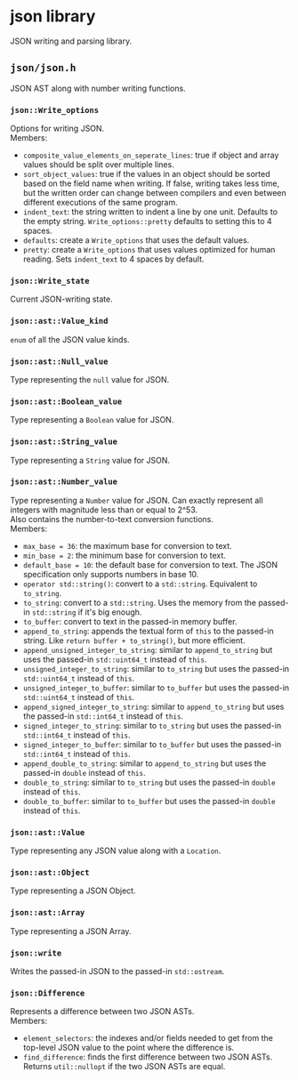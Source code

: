 # json library
JSON writing and parsing library.

## `json/json.h`

JSON AST along with number writing functions.

### `json::Write_options`
Options for writing JSON.  
Members:
- `composite_value_elements_on_seperate_lines`: true if object and array values should be split over multiple lines.
- `sort_object_values`: true if the values in an object should be sorted based on the field name when writing. If false, writing takes less time, but the written order can change between compilers and even between different executions of the same program.
- `indent_text`: the string written to indent a line by one unit. Defaults to the empty string. `Write_options::pretty` defaults to setting this to 4 spaces.
- `defaults`: create a `Write_options` that uses the default values.
- `pretty`: create a `Write_options` that uses values optimized for human reading. Sets `indent_text` to 4 spaces by default.

### `json::Write_state`
Current JSON-writing state.

### `json::ast::Value_kind`
`enum` of all the JSON value kinds.

### `json::ast::Null_value`
Type representing the `null` value for JSON.

### `json::ast::Boolean_value`
Type representing a `Boolean` value for JSON.

### `json::ast::String_value`
Type representing a `String` value for JSON.

### `json::ast::Number_value`
Type representing a `Number` value for JSON. Can exactly represent all integers with magnitude less than or equal to 2^53.  
Also contains the number-to-text conversion functions.  
Members:
- `max_base = 36`: the maximum base for conversion to text.
- `min_base = 2`: the minimum base for conversion to text.
- `default_base = 10`: the default base for conversion to text. The JSON specification only supports numbers in base 10.
- `operator std::string()`: convert to a `std::string`. Equivalent to `to_string`.
- `to_string`: convert to a `std::string`. Uses the memory from the passed-in `std::string` if it's big enough.
- `to_buffer`: convert to text in the passed-in memory buffer.
- `append_to_string`: appends the textual form of `this` to the passed-in string. Like `return buffer + to_string()`, but more efficient.
- `append_unsigned_integer_to_string`: similar to `append_to_string` but uses the passed-in `std::uint64_t` instead of `this`.
- `unsigned_integer_to_string`: similar to `to_string` but uses the passed-in `std::uint64_t` instead of `this`.
- `unsigned_integer_to_buffer`: similar to `to_buffer` but uses the passed-in `std::uint64_t` instead of `this`.
- `append_signed_integer_to_string`: similar to `append_to_string` but uses the passed-in `std::int64_t` instead of `this`.
- `signed_integer_to_string`: similar to `to_string` but uses the passed-in `std::int64_t` instead of `this`.
- `signed_integer_to_buffer`: similar to `to_buffer` but uses the passed-in `std::int64_t` instead of `this`.
- `append_double_to_string`: similar to `append_to_string` but uses the passed-in `double` instead of `this`.
- `double_to_string`: similar to `to_string` but uses the passed-in `double` instead of `this`.
- `double_to_buffer`: similar to `to_buffer` but uses the passed-in `double` instead of `this`.

### `json::ast::Value`
Type representing any JSON value along with a `Location`.

### `json::ast::Object`
Type representing a JSON Object.

### `json::ast::Array`
Type representing a JSON Array.

### `json::write`
Writes the passed-in JSON to the passed-in `std::ostream`.

### `json::Difference`
Represents a difference between two JSON ASTs.  
Members:
- `element_selectors`: the indexes and/or fields needed to get from the top-level JSON value to the point where the difference is.
- `find_difference`: finds the first difference between two JSON ASTs. Returns `util::nullopt` if the two JSON ASTs are equal.
